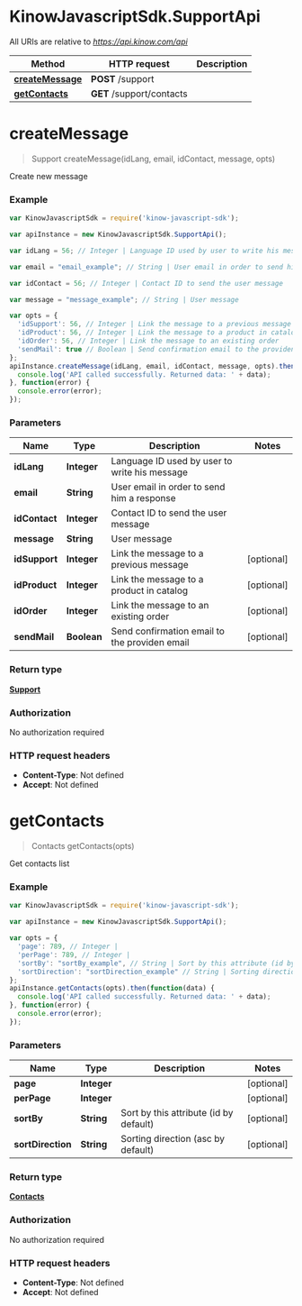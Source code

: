 # KinowJavascriptSdk.SupportApi

All URIs are relative to *https://api.kinow.com/api*

Method | HTTP request | Description
------------- | ------------- | -------------
[**createMessage**](SupportApi.md#createMessage) | **POST** /support | 
[**getContacts**](SupportApi.md#getContacts) | **GET** /support/contacts | 


<a name="createMessage"></a>
# **createMessage**
> Support createMessage(idLang, email, idContact, message, opts)



Create new message

### Example
```javascript
var KinowJavascriptSdk = require('kinow-javascript-sdk');

var apiInstance = new KinowJavascriptSdk.SupportApi();

var idLang = 56; // Integer | Language ID used by user to write his message

var email = "email_example"; // String | User email in order to send him a response

var idContact = 56; // Integer | Contact ID to send the user message

var message = "message_example"; // String | User message

var opts = { 
  'idSupport': 56, // Integer | Link the message to a previous message
  'idProduct': 56, // Integer | Link the message to a product in catalog
  'idOrder': 56, // Integer | Link the message to an existing order
  'sendMail': true // Boolean | Send confirmation email to the providen email
};
apiInstance.createMessage(idLang, email, idContact, message, opts).then(function(data) {
  console.log('API called successfully. Returned data: ' + data);
}, function(error) {
  console.error(error);
});

```

### Parameters

Name | Type | Description  | Notes
------------- | ------------- | ------------- | -------------
 **idLang** | **Integer**| Language ID used by user to write his message | 
 **email** | **String**| User email in order to send him a response | 
 **idContact** | **Integer**| Contact ID to send the user message | 
 **message** | **String**| User message | 
 **idSupport** | **Integer**| Link the message to a previous message | [optional] 
 **idProduct** | **Integer**| Link the message to a product in catalog | [optional] 
 **idOrder** | **Integer**| Link the message to an existing order | [optional] 
 **sendMail** | **Boolean**| Send confirmation email to the providen email | [optional] 

### Return type

[**Support**](Support.md)

### Authorization

No authorization required

### HTTP request headers

 - **Content-Type**: Not defined
 - **Accept**: Not defined

<a name="getContacts"></a>
# **getContacts**
> Contacts getContacts(opts)



Get contacts list

### Example
```javascript
var KinowJavascriptSdk = require('kinow-javascript-sdk');

var apiInstance = new KinowJavascriptSdk.SupportApi();

var opts = { 
  'page': 789, // Integer | 
  'perPage': 789, // Integer | 
  'sortBy': "sortBy_example", // String | Sort by this attribute (id by default)
  'sortDirection': "sortDirection_example" // String | Sorting direction (asc by default)
};
apiInstance.getContacts(opts).then(function(data) {
  console.log('API called successfully. Returned data: ' + data);
}, function(error) {
  console.error(error);
});

```

### Parameters

Name | Type | Description  | Notes
------------- | ------------- | ------------- | -------------
 **page** | **Integer**|  | [optional] 
 **perPage** | **Integer**|  | [optional] 
 **sortBy** | **String**| Sort by this attribute (id by default) | [optional] 
 **sortDirection** | **String**| Sorting direction (asc by default) | [optional] 

### Return type

[**Contacts**](Contacts.md)

### Authorization

No authorization required

### HTTP request headers

 - **Content-Type**: Not defined
 - **Accept**: Not defined

